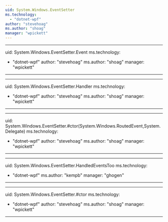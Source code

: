 ```yaml
---
uid: System.Windows.EventSetter
ms.technology: 
  - "dotnet-wpf"
author: "stevehoag"
ms.author: "shoag"
manager: "wpickett"
---
```


---
uid: System.Windows.EventSetter.Event
ms.technology: 
  - "dotnet-wpf"
author: "stevehoag"
ms.author: "shoag"
manager: "wpickett"
---

---
uid: System.Windows.EventSetter.Handler
ms.technology: 
  - "dotnet-wpf"
author: "stevehoag"
ms.author: "shoag"
manager: "wpickett"
---

---
uid: System.Windows.EventSetter.#ctor(System.Windows.RoutedEvent,System.Delegate)
ms.technology: 
  - "dotnet-wpf"
author: "stevehoag"
ms.author: "shoag"
manager: "wpickett"
---

---
uid: System.Windows.EventSetter.HandledEventsToo
ms.technology: 
  - "dotnet-wpf"
ms.author: "kempb"
manager: "ghogen"
---

---
uid: System.Windows.EventSetter.#ctor
ms.technology: 
  - "dotnet-wpf"
author: "stevehoag"
ms.author: "shoag"
manager: "wpickett"
---
